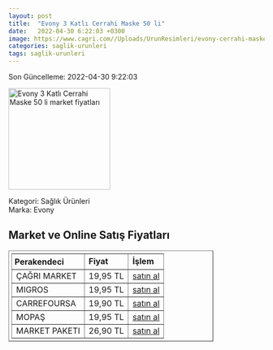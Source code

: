```yaml
---
layout: post
title:  "Evony 3 Katlı Cerrahi Maske 50 li"
date:   2022-04-30 6:22:03 +0300
image: https://www.cagri.com//Uploads/UrunResimleri/evony-cerrahi-maske-50-li-2e33.jpg
categories: saglik-urunleri
tags: saglik-urunleri
---
```


Son Güncelleme: 2022-04-30 9:22:03

<img src="https://www.cagri.com//Uploads/UrunResimleri/evony-cerrahi-maske-50-li-2e33.jpg" width="200" alt="Evony 3 Katlı Cerrahi Maske 50 li market fiyatları" />

Kategori: Sağlık Ürünleri
<br />
Marka: Evony

<h2>Market ve Online Satış Fiyatları</h2>

<table border="1" style="padding: 5px;width:80%;">
  <tr>
    <td style="padding: 5px;"><strong>Perakendeci</strong></td>
    <td><strong>Fiyat</strong></td>
    <td><strong>İşlem</strong></td>
  </tr>
  <tr>
              <td title="Çağrı Market">ÇAĞRI MARKET</td>
              <td>19,95 TL</td>
              <td><a title="Çağrı Market" target="_blank" href="https://www.cagri.com/evony-cerrahi-maske-50-li">satın al</a></td>
            </tr><tr>
              <td title="Migros">MIGROS</td>
              <td>19,95 TL</td>
              <td><a title="Migros" target="_blank" href="https://www.migros.com.tr/evony-3-katli-cerrahi-maske-50li-p-1e22e39">satın al</a></td>
            </tr><tr>
              <td title="CarrefourSA">CARREFOURSA</td>
              <td>19,90 TL</td>
              <td><a title="CarrefourSA" target="_blank" href="https://www.carrefoursa.com/evony-50-li-telli-3-katli-cerrahi-maske-p-30300198">satın al</a></td>
            </tr><tr>
              <td title="Mopaş">MOPAŞ</td>
              <td>19,95 TL</td>
              <td><a title="Mopaş" target="_blank" href="https://www.mopas.com.tr/evony-cerrahi-maske-50li/p/857659">satın al</a></td>
            </tr><tr>
              <td title="Market Paketi">MARKET PAKETI</td>
              <td>26,90 TL</td>
              <td><a title="Market Paketi" target="_blank" href="https://www.marketpaketi.com.tr/evony-cerrahi-maske-yumusak-lastikli-50-adet-3-katli-p-550983">satın al</a></td>
            </tr>
</table>

